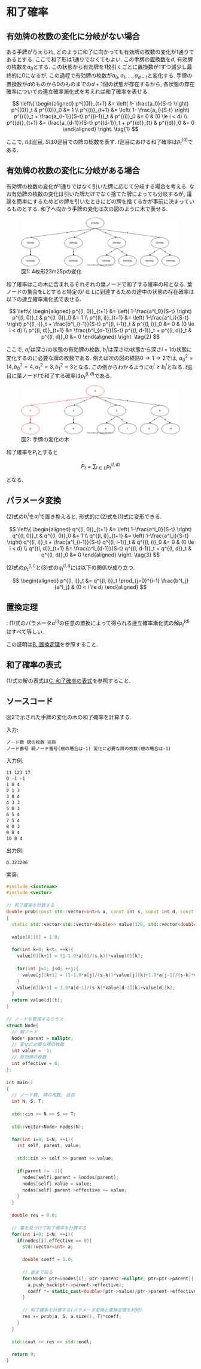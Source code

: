 # 和了確率

## 有効牌の枚数の変化に分岐がない場合

ある手牌が与えられ, どのように和了に向かっても有効牌の枚数の変化が1通りであるとする. ここで和了形は1通りでなくてもよい. この手牌の置換数を$d$, 有効牌の枚数を$a_0$とする. この状態から有効牌を1枚引くごとに置換数が1ずつ減少し最終的に0になるが, この過程で有効牌の枚数が$a_0, a_1, \ldots , a_{d-1}$と変化する. 手牌の置換数が$d$のものから$0$のものまでの$d+1$個の状態が存在するから, 各状態の存在確率についての連立確率漸化式を考えれば和了確率を表せる.

$$
\left\{
\begin{aligned}
p^{(0)}_{t+1} &= \left( 1- \frac{a_0}{S-t} \right) p^{(0)}_t & p^{(0)}_0 &= 1 \\
p^{(i)}_{t+1} &= \left( 1- \frac{a_i}{S-t} \right) p^{(i)}_t + \frac{a_{i-1}}{S-t} p^{(i-1)}_t & p^{(i)}_0 &= 0 & (0 \le i < d) \\
p^{(d)}_{t+1} &= \frac{a_{d-1}}{S-t} p^{(d-1)}_t + p^{(d)}_{t} & p^{(d)}_0 &= 0
\end{aligned}
\right.
\tag{1}
$$

ここで, $t$は巡目, $S$は0巡目での牌の総数を表す. $t$巡目における和了確率は$p^{(d)}_t$である.

## 有効牌の枚数の変化に分岐がある場合

有効牌の枚数の変化が1通りではなく引いた牌に応じて分岐する場合を考える. なお有効牌の枚数の変化は引いた牌だけでなく捨てた牌によっても分岐するが, 議論を簡単にするためどの牌を引いたときにどの牌を捨てるかが事前に決まっているものとする. 和了へ向かう手牌の変化は次の図のように木で表せる.

<figure text-align="center">
  <img src="../img/tree-1.svg"/>
  <figcaption>図1: 4枚形23m25pの変化</figcaption>
</figure>

和了確率はこの木に含まれるそれぞれの葉ノードで和了する確率の和となる. 葉ノードの集合を$L$とすると特定の$l \in L$に到達するための途中の状態の存在確率は以下の連立確率漸化式で表せる.

$$
\left\{
\begin{aligned}
p^{(l, 0)}_{t+1} &= \left( 1-\frac{a^l_0}{S-t} \right) p^{(l, 0)}_t  & p^{(l, 0)}_0 &= 1 \\
p^{(l, i)}_{t+1} &= \left( 1-\frac{a^l_i}{S-t} \right) p^{(l, i)}_t + \frac{b^l_{i-1}}{S-t} p^{(l, i-1)}_t & p^{(l, i)}_0 &= 0 & (0 \le i < d) \\
p^{(l, d)}_{t+1} &= \frac{b^l_{d-1}}{S-t} p^{(l, d-1)}_t + p^{(l, d)}_t & p^{(l, d)}_0 &= 0
\end{aligned}
\right.
\tag{2}
$$

ここで, $a^l_i$は深さ$i$の状態の有効牌の枚数, $b^l_i$は深さ$i$の状態から深さ$i+1$の状態に変化するのに必要な牌の枚数である. 例えば次の図の経路$0 \rightarrow 1 \rightarrow 2$では, $a^2_0 = 14, b^2_0 = 4, a^2_1 = 3, b^2_1 = 3$となる. この例からわかるように$a^l_i \ge b^l_i$となる. $t$巡目に葉ノード$l$で和了する確率は$p^{(l, d)}_t$である.

<figure text-align="center">
  <img src="../img/tree-2.svg"/>
  <figcaption>図2: 手牌の変化の木</figcaption>
</figure>

和了確率を$P_t$とすると

$$
P_t = \sum_{l \in L} p^{(l, d)}_t
$$

となる. 

## パラメータ変換

(2)式の$b^l_i$を$a^l_i$で置き換えると, 形式的に(2)式を(1)式に変形できる.

$$
\left\{
\begin{aligned}
q^{(l, 0)}_{t+1} &= \left( 1-\frac{a^l_0}{S-t} \right) q^{(l, 0)}_t  & q^{(l, 0)}_0 &= 1 \\
q^{(l, i)}_{t+1} &= \left( 1-\frac{a^l_i}{S-t} \right) q^{(l, i)}_t + \frac{a^l_{i-1}}{S-t} q^{(l, i-1)}_t & q^{(l, i)}_0 &= 0 & (0 \le i < d) \\
q^{(l, d)}_{t+1} &= \frac{a^l_{d-1}}{S-t} q^{(l, d-1)}_t + q^{(l, d)}_t & q^{(l, d)}_0 &= 0
\end{aligned}
\right.
\tag{3}
$$

(2)式の$p^{(l, i)}_{t}$と(3)式の$q^{(l, i)}_{t}$には以下の関係が成り立つ.

$$
\begin{aligned}
p^{(l, i)}_t &= q^{(l, i)}_t \prod_{j=0}^{i-1} \frac{b^l_j}{a^l_j} & (0 < i \le d)
\end{aligned}
$$

## 置換定理

: (1)式のパラメータ$a^{(i)}$の任意の置換によって得られる連立確率漸化式の解$p^{(d)}_t$はすべて等しい.

この証明は[B. 置換定理](permutation.md)を参照すること.

## 和了確率の表式

(1)式の解の表式は[C. 和了確率の表式](formula.md)を参照すること.

## ソースコード

図2で示された手牌の変化の木の和了確率を計算する.

入力:
```
ノード数 牌の枚数 巡目
ノード番号 親ノード番号(根の場合は-1) 変化に必要な牌の枚数(根の場合は-1)
```

入力例:
```
11 123 17
0 -1 -1
1 0 4
2 1 3
3 0 4
4 3 3
5 0 3
6 5 4
7 5 4
8 0 3
9 8 4
10 8 4
```

出力例:
```
0.323206
```

実装:
```cpp
#include <iostream>
#include <vector>

// 和了確率を計算する
double prob(const std::vector<int>& a, const int s, const int d, const int t)
{
  static std::vector<std::vector<double>> value(128, std::vector<double>(128, 0.0));

  value[0][0] = 1.0;

  for(int k=0; k<t; ++k){
    value[0][k+1] = (1-1.0*a[0]/(s-k))*value[0][k];

    for(int j=1; j<d; ++j){
      value[j][k+1] = (1-1.0*a[j]/(s-k))*value[j][k]+1.0*a[j-1]/(s-k)*value[j-1][k];
    }
    value[d][k+1] = 1.0*a[d-1]/(s-k)*value[d-1][k]+value[d][k];
  }
  return value[d][t];
}

// ノードを管理するクラス
struct Node{
  // 親ノード
  Node* parent = nullptr;
  // 変化に必要な牌の枚数
  int value = -1;
  // 有効牌の枚数
  int effective = 0;
};

int main()
{
  // ノード数, 牌の枚数, 巡目
  int N, S, T;

  std::cin >> N >> S >> T;

  std::vector<Node> nodes(N);

  for(int i=0; i<N; ++i){
    int self, parent, value;

    std::cin >> self >> parent >> value;

    if(parent != -1){
      nodes[self].parent = &nodes[parent];
      nodes[self].value = value;
      nodes[self].parent->effective += value;
    }
  }

  double res = 0.0;

  // 葉を見つけて和了確率を計算する
  for(int i=0; i<N; ++i){
    if(nodes[i].effective == 0){
      std::vector<int> a;

      double coeff = 1.0;

      // 根まで辿る
      for(Node* ptr=&nodes[i]; ptr->parent!=nullptr; ptr=ptr->parent){
        a.push_back(ptr->parent->effective);
        coeff *= static_cast<double>(ptr->value)/ptr->parent->effective;
      }

      // 和了確率を計算する(パラメータ変換と置換定理を利用)
      res += prob(a, S, a.size(), T)*coeff;
    }
  }

  std::cout << res << std::endl;

  return 0;
}
```
